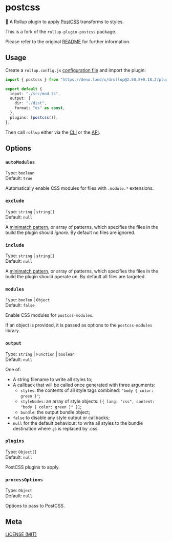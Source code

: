 # postcss

🍣 A Rollup plugin to apply [PostCSS](https://github.com/postcss/postcss)
transforms to styles.

This is a fork of the `rollup-plugin-postcss` package.

Please refer to the original
[README](https://github.com/egoist/rollup-plugin-postcss) for further
information.

## Usage

Create a `rollup.config.js`
[configuration file](https://www.rollupjs.org/guide/en/#configuration-files) and
import the plugin:

```ts
import { postcss } from "https://deno.land/x/drollup@2.50.5+0.18.2/plugins/postcss/mod.ts";

export default {
  input: "./src/mod.ts",
  output: {
    dir: "./dist",
    format: "es" as const,
  },
  plugins: [postcss()],
};
```

Then call `rollup` either via the
[CLI](https://www.rollupjs.org/guide/en/#command-line-reference) or the
[API](https://www.rollupjs.org/guide/en/#javascript-api).

## Options

### `autoModules`

Type: `boolean`<br> Default: `true`

Automatically enable CSS modules for files with `.module.*` extensions.

### `exclude`

Type: `string` | `string[]`<br> Default: `null`

A [minimatch pattern](https://github.com/isaacs/minimatch), or array of
patterns, which specifies the files in the build the plugin should _ignore_. By
default no files are ignored.

### `include`

Type: `string` | `string[]`<br> Default: `null`

A [minimatch pattern](https://github.com/isaacs/minimatch), or array of
patterns, which specifies the files in the build the plugin should operate on.
By default all files are targeted.

### `modules`

Type: `boolen` | `Object`<br> Default: `false`

Enable CSS modules for `postcss-modules`.

If an object is provided, it is passed as options to the `postcss-modules`
library.

### `output`

Type: `string` | `Function` | `boolean`<br> Default: `null`

One of:

- A string filename to write all styles to;
- A callback that will be called once generated with three arguments:
  - `styles`: the contents of all style tags combined:
    `"body { color: green }"`;
  - `styleNodes`: an array of style objects:
    `[{ lang: "css", content: "body { color: green }" }]`;
  - `bundle`: the output bundle object;
- `false` to disable any style output or callbacks;
- `null` for the default behaviour: to write all styles to the bundle
  destination where .js is replaced by .css.

### `plugins`

Type: `Object[]`<br> Default: `null`

PostCSS plugins to apply.

### `processOptions`

Type: `Object`<br> Default: `null`

Options to pass to PostCSS.

## Meta

[LICENSE (MIT)](./LICENSE.md)
